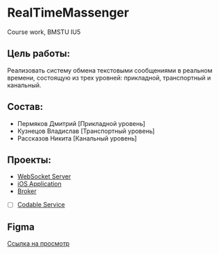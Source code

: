 # RealTimeMassenger
Course work, BMSTU IU5

## Цель работы:
Реализовать систему обмена текстовыми сообщениями в реальном 
времени, состоящую из трех уровней: прикладной, транспортный и 
канальный.

## Состав:
- Пермяков Дмитрий [Прикладной уровень]
- Кузнецов Владислав [Транспортный уровень]
- Рассказов Никита [Канальный уровень]

## Проекты:
- [WebSocket Server](https://github.com/BMSTU-IU5-RealTimeMessenger/RealTimeMessengerAPI)
- [iOS Application](https://github.com/BMSTU-IU5-RealTimeMessenger/RealTimeMessenger-iOS)
- [Broker](https://github.com/BMSTU-IU5-RealTimeMessenger/RealTimeMessenger-Broker)
- [ ] [Codable Service]()

## Figma
[Ссылка на просмотр](https://www.figma.com/file/JthCd2UHIQdxDugqfmzOni/RealTimeMessenger?type=design&node-id=0%3A1&mode=design&t=CCuyxokNkQTL9jxF-1)
